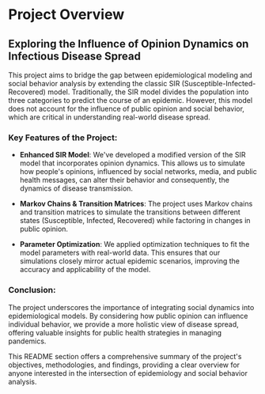 # Project Overview

## Exploring the Influence of Opinion Dynamics on Infectious Disease Spread

This project aims to bridge the gap between epidemiological modeling and social behavior analysis by extending the classic SIR (Susceptible-Infected-Recovered) model. Traditionally, the SIR model divides the population into three categories to predict the course of an epidemic. However, this model does not account for the influence of public opinion and social behavior, which are critical in understanding real-world disease spread.

### Key Features of the Project:
- **Enhanced SIR Model**: We've developed a modified version of the SIR model that incorporates opinion dynamics. This allows us to simulate how people's opinions, influenced by social networks, media, and public health messages, can alter their behavior and consequently, the dynamics of disease transmission.
  
- **Markov Chains & Transition Matrices**: The project uses Markov chains and transition matrices to simulate the transitions between different states (Susceptible, Infected, Recovered) while factoring in changes in public opinion.
  
- **Parameter Optimization**: We applied optimization techniques to fit the model parameters with real-world data. This ensures that our simulations closely mirror actual epidemic scenarios, improving the accuracy and applicability of the model.
  

### Conclusion:
The project underscores the importance of integrating social dynamics into epidemiological models. By considering how public opinion can influence individual behavior, we provide a more holistic view of disease spread, offering valuable insights for public health strategies in managing pandemics.

This README section offers a comprehensive summary of the project's objectives, methodologies, and findings, providing a clear overview for anyone interested in the intersection of epidemiology and social behavior analysis.
